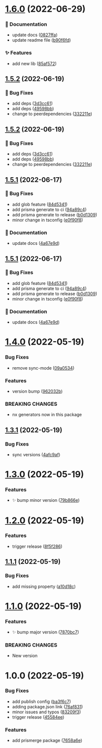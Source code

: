 # [1.6.0](https://github.com/prisma-utils/prisma-utils/compare/@prisma-utils/nestjs-prisma@1.5.2...@prisma-utils/nestjs-prisma@1.6.0) (2022-06-29)


### :memo: Documentation

* update docs ([0827ffa](https://github.com/prisma-utils/prisma-utils/commit/0827ffa16b62e57ca01ed4f72c61e8684333bbba))
* update readme file ([b90f6fd](https://github.com/prisma-utils/prisma-utils/commit/b90f6fddb085f7acdf749479bdaa55b78078114e))


### :sparkles: Features

* add new lib ([85af572](https://github.com/prisma-utils/prisma-utils/commit/85af5727b53d129036ee8265f2a0eab1fcf7ab30))

## [1.5.2](https://github.com/prisma-utils/prisma-utils/compare/@prisma-utils/nestjs-prisma@1.5.1...@prisma-utils/nestjs-prisma@1.5.2) (2022-06-19)


### :bug: Bug Fixes

* add deps ([3d3cc61](https://github.com/prisma-utils/prisma-utils/commit/3d3cc617092f4b964435b8986c95ab912ebfaa2d))
* add deps ([49598bb](https://github.com/prisma-utils/prisma-utils/commit/49598bb166a3f8cd6168e03de203e503097b5b81))
* change to peerdependencies ([332211e](https://github.com/prisma-utils/prisma-utils/commit/332211e7269b4db0388e7ed9387af10db3212596))

## [1.5.2](https://github.com/prisma-utils/prisma-utils/compare/@prisma-utils/nestjs-prisma@1.5.1...@prisma-utils/nestjs-prisma@1.5.2) (2022-06-19)


### :bug: Bug Fixes

* add deps ([3d3cc61](https://github.com/prisma-utils/prisma-utils/commit/3d3cc617092f4b964435b8986c95ab912ebfaa2d))
* add deps ([49598bb](https://github.com/prisma-utils/prisma-utils/commit/49598bb166a3f8cd6168e03de203e503097b5b81))
* change to peerdependencies ([332211e](https://github.com/prisma-utils/prisma-utils/commit/332211e7269b4db0388e7ed9387af10db3212596))

## [1.5.1](https://github.com/prisma-utils/prisma-utils/compare/@prisma-utils/nestjs-prisma@1.5.0...@prisma-utils/nestjs-prisma@1.5.1) (2022-06-17)


### :bug: Bug Fixes

* add glob feature ([84d5341](https://github.com/prisma-utils/prisma-utils/commit/84d534149d21715b88c137389f24eadeb351feff))
* add prisma generate to ci ([94a89c4](https://github.com/prisma-utils/prisma-utils/commit/94a89c48ee057701486a826988a95d41c0a30d8e))
* add prisma generate to release ([b0d1309](https://github.com/prisma-utils/prisma-utils/commit/b0d130928b6f2ef06115d50d67a9bc598a9897cd))
* minor change in tsconfig ([e0f90f8](https://github.com/prisma-utils/prisma-utils/commit/e0f90f882a50aef3261512d2fb89b86f45407328))


### :memo: Documentation

* update docs ([4a67e9d](https://github.com/prisma-utils/prisma-utils/commit/4a67e9dfb080a6e953410bf108e470f94033df2d))

## [1.5.1](https://github.com/prisma-utils/prisma-utils/compare/@prisma-utils/nestjs-prisma@1.5.0...@prisma-utils/nestjs-prisma@1.5.1) (2022-06-17)


### :bug: Bug Fixes

* add glob feature ([84d5341](https://github.com/prisma-utils/prisma-utils/commit/84d534149d21715b88c137389f24eadeb351feff))
* add prisma generate to ci ([94a89c4](https://github.com/prisma-utils/prisma-utils/commit/94a89c48ee057701486a826988a95d41c0a30d8e))
* add prisma generate to release ([b0d1309](https://github.com/prisma-utils/prisma-utils/commit/b0d130928b6f2ef06115d50d67a9bc598a9897cd))
* minor change in tsconfig ([e0f90f8](https://github.com/prisma-utils/prisma-utils/commit/e0f90f882a50aef3261512d2fb89b86f45407328))


### :memo: Documentation

* update docs ([4a67e9d](https://github.com/prisma-utils/prisma-utils/commit/4a67e9dfb080a6e953410bf108e470f94033df2d))

# [1.4.0](https://github.com/prisma-utils/prisma-utils/compare/@prisma-utils/nestjs-prisma@1.3.1...@prisma-utils/nestjs-prisma@1.4.0) (2022-05-19)


### Bug Fixes

* remove sync-mode ([09a0534](https://github.com/prisma-utils/prisma-utils/commit/09a0534f73601b5d39d11d28bd3c646081a0531b))


### Features

* version bump ([962032b](https://github.com/prisma-utils/prisma-utils/commit/962032b0d2aeed2d38f9b9186158f89e36f2ce44))


### BREAKING CHANGES

* nx generators now in this package

## [1.3.1](https://github.com/prisma-utils/prisma-utils/compare/@prisma-utils/nestjs-prisma@1.3.0...@prisma-utils/nestjs-prisma@1.3.1) (2022-05-19)


### Bug Fixes

* sync versions ([4afc9af](https://github.com/prisma-utils/prisma-utils/commit/4afc9afc3aa131fac6e965f57d1a7d0025aca209))

# [1.3.0](https://github.com/prisma-utils/prisma-utils/compare/@prisma-utils/nestjs-prisma@1.2.0...@prisma-utils/nestjs-prisma@1.3.0) (2022-05-19)


### Features

* :sparkles: bump minor version ([79b866e](https://github.com/prisma-utils/prisma-utils/commit/79b866eba364235e83391dc0835d64a8bd80f38d))

# [1.2.0](https://github.com/prisma-utils/prisma-utils/compare/@prisma-utils/nestjs-prisma@1.1.1...@prisma-utils/nestjs-prisma@1.2.0) (2022-05-19)


### Features

* trigger release ([8f5f286](https://github.com/prisma-utils/prisma-utils/commit/8f5f286e4a41cba5358510fcc9faad12399cbb2d))

## [1.1.1](https://github.com/prisma-utils/prisma-utils/compare/@prisma-utils/nestjs-prisma@1.1.0...@prisma-utils/nestjs-prisma@1.1.1) (2022-05-19)


### Bug Fixes

* add missing property ([a10d18c](https://github.com/prisma-utils/prisma-utils/commit/a10d18cd8d72f3f60cb0e24bc0e3cf9369058bcc))

# [1.1.0](https://github.com/prisma-utils/prisma-utils/compare/@prisma-utils/nestjs-prisma@1.0.0...@prisma-utils/nestjs-prisma@1.1.0) (2022-05-19)


### Features

* :sparkles: bump major version ([7870bc7](https://github.com/prisma-utils/prisma-utils/commit/7870bc7baedb2943ad488ca8073106b9216bf884))


### BREAKING CHANGES

* New version

# 1.0.0 (2022-05-19)


### Bug Fixes

* add publish config ([ba3f6c7](https://github.com/prisma-utils/prisma-utils/commit/ba3f6c73a29f482b5e6070c1ec9d68d8c76c8746))
* adding package.json link ([76af831](https://github.com/prisma-utils/prisma-utils/commit/76af83118bcc8403471c4888a6cdead0b9baf5fc))
* minor issues and typos ([83209f3](https://github.com/prisma-utils/prisma-utils/commit/83209f38055c11969707a95feffc516a14adf6a8))
* trigger release ([45584ee](https://github.com/prisma-utils/prisma-utils/commit/45584eef862c50cf8cf9094ce4578842979e834c))


### Features

* add prismerge package ([7658a6e](https://github.com/prisma-utils/prisma-utils/commit/7658a6e506ecd91c4ef0505ea373cb4508d63021))
